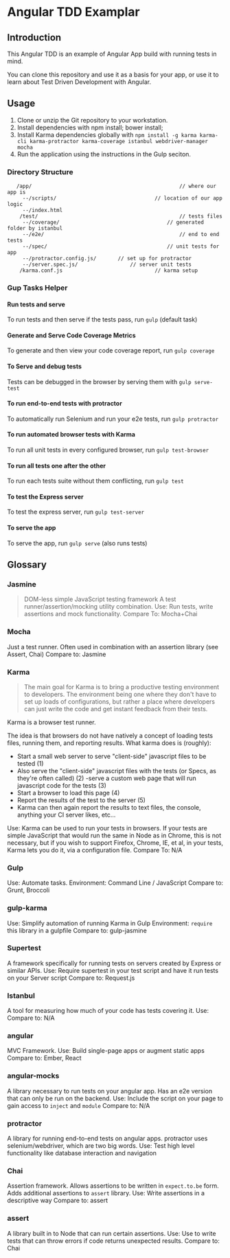 # Angular TDD Examplar
## Introduction

This Angular TDD is an example of Angular App build with running tests in mind.

You can clone this repository and use it as a basis for your app, or use it to learn about Test Driven Development with Angular.

## Usage

1. Clone or unzip the Git repository to your workstation.
2. Install dependencies with npm install; bower install;
3. Install Karma dependencies globally with `npm install -g karma karma-cli karma-protractor karma-coverage istanbul webdriver-manager mocha`
4. Run the application using the instructions in the Gulp seciton.

### Directory Structure

```
   /app/ 												// where our app is
	 --/scripts/  								// location of our app logic
	 --/index.html
 	/test/ 												// tests files
	 --/coverage/									// generated folder by istanbul
	 --/e2e/ 											// end to end tests
	 --/spec/ 										// unit tests for app
	 --/protractor.config.js/  		// set up for protractor
	 --/server.spec.js/   				// server unit tests
	/karma.conf.js								// karma setup
```

### Gup Tasks Helper
#### Run tests and serve
To run tests and then serve if the tests pass, run `gulp` (default task)

#### Generate and Serve Code Coverage Metrics
To generate and then view your code coverage report, run `gulp coverage`

#### To Serve and debug tests
Tests can be debugged in the browser by serving them with `gulp serve-test`

#### To run end-to-end tests with protractor
To automatically run Selenium and run your e2e tests, run `gulp protractor`

#### To run automated browser tests with Karma
To run all unit tests in every configured browser, run `gulp test-browser`

#### To run all tests one after the other
To run each tests suite without them conflicting, run `gulp test`

#### To test the Express server
To test the express server, run `gulp test-server`

#### To serve the app
To serve the app, run `gulp serve` (also runs tests)


## Glossary

### Jasmine
> DOM-less simple JavaScript testing framework
A test runner/assertion/mocking utility combination.
Use: Run tests, write assertions and mock functionality.
Compare To: Mocha+Chai

### Mocha
Just a test runner. Often used in combination with an assertion library (see Assert, Chai)
Compare to: Jasmine

### Karma
> The main goal for Karma is to bring a productive testing environment to developers. The environment being one where they don't have to set up loads of configurations, but rather a place where developers can just write the code and get instant feedback from their tests.

Karma is a browser test runner.

The idea is that browsers do not have natively a concept of loading tests files, running them, and reporting results. What karma does is (roughly):

- Start a small web server to serve "client-side" javascript files to be tested (1)
- Also serve the "client-side" javascript files with the tests (or Specs, as they're often called) (2)
-serve a custom web page that will run javascript code for the tests (3)
- Start a browser to load this page (4)
- Report the results of the test to the server (5)
- Karma can then again report the results to text files, the console, anything your CI server likes, etc...

Use: Karma can be used to run your tests in browsers. If your tests are simple JavaScript that would run the same in Node as in Chrome, this is not necessary, but if you wish to support Firefox, Chrome, IE, et al, in your tests, Karma lets you do it, via a configuration file.
Compare To: N/A

### Gulp
Use: Automate tasks.
Environment: Command Line / JavaScript
Compare to: Grunt, Broccoli

### gulp-karma
Use: Simplify automation of running Karma in Gulp
Environment: `require` this library in a gulpfile
Compare to: gulp-jasmine

### Supertest
A framework specifically for running tests on servers created by Express or similar APIs.
Use: Require supertest in your test script and have it run tests on your Server script
Compare to: Request.js

### Istanbul
A tool for measuring how much of your code has tests covering it.
Use: 
Compare to: N/A

### angular
MVC Framework.
Use: Build single-page apps or augment static apps
Compare to: Ember, React 

### angular-mocks
A library necessary to run tests on your angular app. Has an e2e version that can only be run on the backend. 
Use: Include the script on your page to gain access to `inject` and `module`
Compare to: N/A

### protractor
A library for running end-to-end tests on angular apps. protractor uses selenium/webdriver, which are two big words.
Use: Test high level functionality like database interaction and navigation

### Chai
Assertion framework. Allows assertions to be written in `expect.to.be` form. Adds additional assertions to `assert` library.
Use: Write assertions in a descriptive way
Compare to: assert

### assert
A library built in to Node that can run certain assertions. 
Use: Use to write tests that can throw errors if code returns unexpected results.
Compare to: Chai
